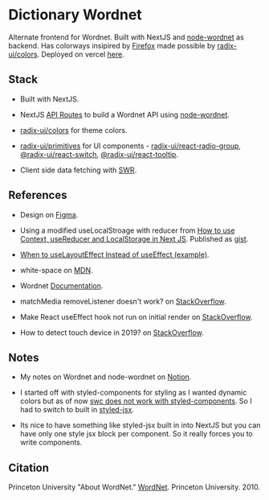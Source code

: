 # Dictionary Wordnet

Alternate frontend for Wordnet. Built with NextJS and [node-wordnet](https://github.com/morungos/wordnet) as backend. Has colorways insipired by [Firefox](https://support.mozilla.org/en-US/kb/personalize-firefox-colorways) made possible by [radix-ui/colors](https://www.radix-ui.com/colors). Deployed on vercel [here](https://dictionary-wordnet-next.vercel.app/).

## Stack

- Built with NextJS.

- NextJS [API Routes](https://nextjs.org/docs/api-routes/introduction) to build a Wordnet API using [node-wordnet](https://github.com/morungos/wordnet).

- [radix-ui/colors](https://www.radix-ui.com/colors) for theme colors.

- [radix-ui/primitives](https://www.radix-ui.com/docs/primitives/overview/introduction) for UI components - [radix-ui/react-radio-group](https://www.radix-ui.com/docs/primitives/components/radio-group), [@radix-ui/react-switch](https://www.radix-ui.com/docs/primitives/components/switch), [@radix-ui/react-tooltip](https://www.radix-ui.com/docs/primitives/components/tooltip).

- Client side data fetching with [SWR](https://swr.vercel.app/).

## References

- Design on [Figma](https://www.figma.com/file/f4CR7CD9W9lFFnwusS6slo/Dictionary?node-id=0%3A1).

- Using a modified useLocalStroage with reducer from [How to use Context, useReducer and LocalStorage in Next JS](https://medium.com/geekculture/how-to-use-context-usereducer-and-localstorage-in-next-js-cc7bc925d3f2). Published as [gist](https://gist.github.com/deadmercury/9d607a5650f33658d7ef50b43b0f5094).

- [When to useLayoutEffect Instead of useEffect (example)](https://daveceddia.com/useeffect-vs-uselayouteffect/#:~:text=If%20your%20component%20is%20flickering%20when%20state%20is%20updated).

- white-space on [MDN](https://developer.mozilla.org/en-US/docs/Web/CSS/white-space).

- Wordnet [Documentation](https://wordnet.princeton.edu/documentation/).

- matchMedia removeListener doesn't work? on [StackOverflow](https://stackoverflow.com/a/25980293).

- Make React useEffect hook not run on initial render on [StackOverflow](https://stackoverflow.com/a/26567760).

- How to detect touch device in 2019? on [StackOverflow](https://stackoverflow.com/a/63666289).

## Notes

- My notes on Wordnet and node-wordnet on [Notion](https://ranmerc.notion.site/Wordnet-29a276bd0c81418d8e6da27f556a63db).

- I started off with styled-components for styling as I wanted dynamic colors but as of now [swc does not work with styled-components](https://github.com/vercel/next.js/discussions/30174). So I had to switch to built in [styled-jsx](https://github.com/vercel/styled-jsx).

- Its nice to have something like styled-jsx built in into NextJS but you can have only one style jsx block per component. So it really forces you to write components.

## Citation

Princeton University "About WordNet." [WordNet](https://wordnet.princeton.edu/). Princeton University. 2010.

